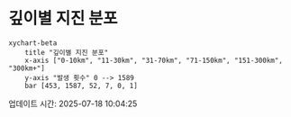 # 깊이별 지진 분포

```mermaid
xychart-beta
    title "깊이별 지진 분포"
    x-axis ["0-10km", "11-30km", "31-70km", "71-150km", "151-300km", "300km+"]
    y-axis "발생 횟수" 0 --> 1589
    bar [453, 1587, 52, 7, 0, 1]
```

업데이트 시간: 2025-07-18 10:04:25
